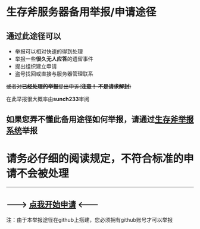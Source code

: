 # 生存斧服务器备用举报/申请途径
## 通过此途径可以
- 举报可以相对快速的得到处理
- 举报一些**很久无人应答**的遗留事件
- 提出组织建立申请
- 盗号找回或直接与服务器管理联系

~~或者对**已经处理的举报**提出申诉(**注意！ 不是请求解封**)~~

在此举报很大概率由**sunch233**审阅
## 如果**您弄不懂此备用途径如何举报**，请通过[**生存斧举报系统**](http://report.axe.ink)举报

# 请务必仔细的阅读规定，不符合标准的申请不会被处理

------

## ---> [点我开始申请](https://github.com/ScaxeTeam/server-report/issues/new/choose)   <---

注：由于本举报途径在github上搭建，您必须拥有github账号才可以举报
